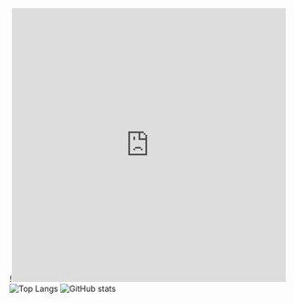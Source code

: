 !<iframe src="https://giphy.com/embed/xNzWXduun3uwTyN56I" width="480" height="480" style="" frameBorder="0" class="giphy-embed" allowFullScreen></iframe>
![Top Langs](https://github-readme-stats.vercel.app/api/top-langs/?username=Seif-S&show_icons=true&theme=midnight-purple&layout=compact)
![GitHub stats](https://github-readme-stats.vercel.app/api?username=Seif-S&show_icons=true&theme=midnight-purple&rank_icon=github&include_all_commits=true&hide=contribs)
<!--
**Seif-S/Seif-S** is a ✨ _special_ ✨ repository because its `README.md` (this file) appears on your GitHub profile.
-->
